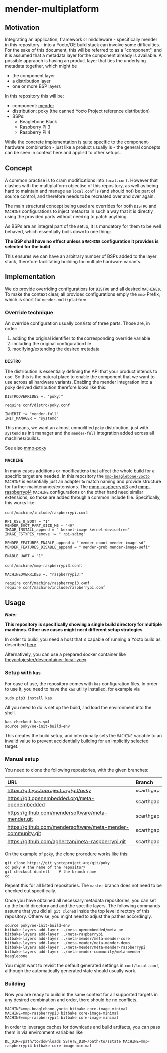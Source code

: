 # mender-multiplatform

## Motivation

Integrating an application, framework or middleware - specifically mender in this repository - into a Yocto/OE build stack can involve some difficulties. For the sake of this document, this will be referred to as a "component", and it is assumed that a metadata layer for the component already is available. A possible appraoch is having an product layer that ties the underlying metadata together, which might be

  - the component layer
  - a distribution layer
  - one or more BSP layers

In this repository this will be:

  - component: [mender](https://github.com/mendersoftware/meta-mender)
  - distribution: poky (the canned Yocto Project reference distribution)
  - BSPs:
    * Beaglebone Black
    * Raspberry Pi 3
    * Raspberry Pi 4

While the concrete implementation is quite specific to the component-hardware combination - just like a product usually is - the general concepts can be seen in context here and applied to other setups.

## Concept

A common practise is to cram modifications into `local.conf`. However that clashes with the multiplatform objective of this repository, as well as being hard to maintain and manage as `local.conf` is (and should not) be part of source control, and therefore needs to be recreated over and over again.

The main structural concept being used are overrides for both `DISTRO` and `MACHINE` configurations to inject metadata in such a way that it is directly using the provided parts without needing to patch anything.

As BSPs are an integral part of the setup, it is mandatory for them to be well behaved, which essentially boils down to one thing:

**The BSP shall have no effect unless a `MACHINE` configuration it provides is selected for the build**

This ensures we can have an arbitrary number of BSPs added to the layer stack, therefore facilitating building for multiple hardware variants.

## Implementation

We do provide overriding configurations for `DISTRO` and all desired `MACHINE`s. To make the context clear, all provided configurations emply the `mmp`-Prefix, which is short for `mender-multiplatform`.

### Override technique

An override configuration usually consists of three parts. Those are, in order:

1. adding the original identifier to the corresponding override variable
2. including the original configuration file
3. modifying/extending the desired metadata

### `DISTRO`

The distribution is essentially defining the API that your product intends to use. So this is the natural place to enable the component that we want to use across all hardware variants. Enabling the mender integration into a poky derived distribution therefore looks like this:

	DISTROOVERRIDES =. "poky:"

	require conf/distro/poky.conf

	INHERIT += "mender-full"
	INIT_MANAGER = "systemd"

This means, we want an almost unmodified `poky` distribution, just with `systemd` as init manager and the `mender-full` integration added across all machines/builds.

See also [mmp-poky](conf/distro/mmp-poky.conf)

### `MACHINE`

In many cases additions or modifications that affect the whole build for a specific target are needed. In this repository the [`mmp-beaglebone-yocto`](conf/machine/mmp-beaglebone-yocto.conf) `MACHINE` is essentially just an adapter to match naming and provide structure for further maintenance/extensions. The [mmp-raspberrypi3](conf/machine/mmp-raspberrypi3.conf) and [mmp-raspberrypi4](conf/machine/mmp-raspberrypi4.conf) `MACHINE` configurations on the other hand need similar extensions, so those are added through a common include file. Specifically, this works like:

`conf/machine/include/raspberrypi.conf`:

	RPI_USE_U_BOOT = "1"
	MENDER_BOOT_PART_SIZE_MB = "40"
	IMAGE_INSTALL_append = " kernel-image kernel-devicetree"
	IMAGE_FSTYPES_remove += " rpi-sdimg"

	MENDER_FEATURES_ENABLE_append = " mender-uboot mender-image-sd"
	MENDER_FEATURES_DISABLE_append = " mender-grub mender-image-uefi"

	ENABLE_UART = "1"

`conf/machine/mmp-raspberrypi3.conf`:

	MACHINEOVERRIDES =. "raspberrypi3:"

	require conf/machine/raspberrypi3.conf
	require conf/machine/include/raspberrypi.conf

## Usage

***Note:***

**This repository is specifically showing a single build directory for multiple machines. Other use cases might need different setup strategies**

In order to build, you need a host that is capable of running a Yocto build as described [here](https://docs.yoctoproject.org/brief-yoctoprojectqs/index.html).

Alternatively, you can use a prepared docker container like [theyoctojester/devcontainer-local-yoep](https://hub.docker.com/r/theyoctojester/devcontainer-local-yoep).

### Setup with `kas`

For ease of use, the repository comes with `kas` configuration files. In order to use it, you need to have the `kas` utility installed, for example via

	sudo pip3 install kas

All you need to do is set up the build, and load the environment into the shell.

	kas checkout kas.yml
	source poky/oe-init-build-env

This creates the build setup, and intentionally sets the `MACHINE` variable to an invalid value to prevent accidentially building for an implicitly selected target.

### Manual setup

You need to clone the following repositories, with the given branches:

| URL | Branch |
| :-- | :----- |
| https://git.yoctoproject.org/git/poky | scarthgap |
| https://git.openembedded.org/meta-openembedded | scarthgap |
| https://github.com/mendersoftware/meta-mender.git | scarthgap |
| https://github.com/mendersoftware/meta-mender-community.git | scarthgap |
| https://github.com/agherzan/meta-raspberrypi.git | scarthgap |

On the example of `poky`, the clone procedure works like this:

	git clone https://git.yoctoproject.org/git/poky
	cd poky # the name of the repository
	git checkout dunfell	# the branch name
	cd ..

Repeat this for all listed repositories. The `master` branch does not need to be checked out specifically.

Once you have obtained all necessary metadata repositories, you can set up the build directory and add the specific layers. The following commands assume that you did all `git clone`s inside the top level directory of this repository. Otherwise, you might need to adjust the pathes accordingly.

	source poky/oe-init-build-env
	bitbake-layers add-layer ../meta-openembedded/meta-oe
	bitbake-layers add-layer ../meta-raspberrypi
	bitbake-layers add-layer ../meta-mender/meta-mender-core
	bitbake-layers add-layer ../meta-mender/meta-mender-demo
	bitbake-layers add-layer ../meta-mender/meta-mender-raspberrypi
	bitbake-layers add-layer ../meta-mender-community/meta-mender-beaglebone

You might want to revisit the default generated settings in `conf/local.conf`, although the automatically generated state should usually work.

### Building

Now you are ready to build  in the same context for all supported targets in any desired combination and order, there should be no conflicts.

	MACHINE=mmp-beaglebone-yocto bitbake core-image-minimal
	MACHINE=mmp-raspberrypi3 bitbake core-image-minimal
	MACHINE=mmp-raspberrypi4 bitbake core-image-minimal

In order to leverage caches for downloads and build artifacts, you can pass them in via environment variables like

	DL_DIR=/path/to/downloads SSTATE_DIR=/path/to/sstate MACHINE=mmp-raspberrypi4 bitbake core-image-minimal
